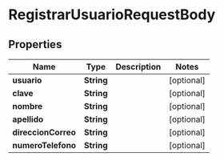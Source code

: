 

# RegistrarUsuarioRequestBody


## Properties

Name | Type | Description | Notes
------------ | ------------- | ------------- | -------------
**usuario** | **String** |  |  [optional]
**clave** | **String** |  |  [optional]
**nombre** | **String** |  |  [optional]
**apellido** | **String** |  |  [optional]
**direccionCorreo** | **String** |  |  [optional]
**numeroTelefono** | **String** |  |  [optional]



